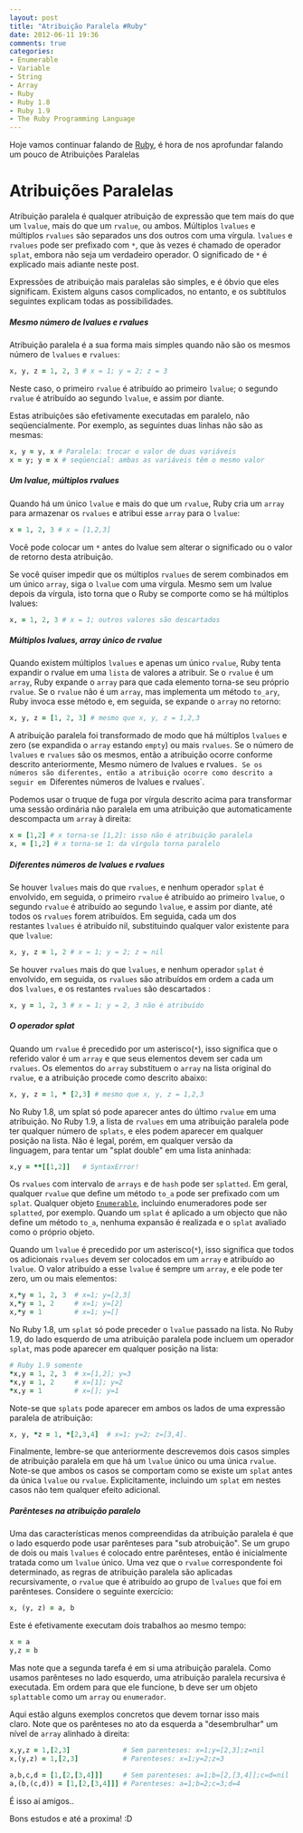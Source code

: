 ```yaml
---
layout: post
title: "Atribuição Paralela #Ruby"
date: 2012-06-11 19:36
comments: true
categories: 
- Enumerable
- Variable
- String
- Array
- Ruby
- Ruby 1.8
- Ruby 1.9
- The Ruby Programming Language
---
```


<p>Hoje vamos continuar falando de <a href="http://www.ruby-doc.org/core-1.9.2/">Ruby</a>, é hora de nos aprofundar falando um pouco de Atribuições Paralelas</p>

<h1>Atribuições Paralelas</h1>

Atribuição paralela é qualquer atribuição de expressão que tem mais do que um `lvalue`, mais do que um `rvalue`, ou ambos. Múltiplos `lvalues` e ​​múltiplos `rvalues` são separados uns dos outros com uma vírgula. `lvalues` e `rvalues` ​​pode ser prefixado com `*`, que às vezes é chamado de operador `splat`, embora não seja um verdadeiro operador. O significado de `*` é explicado mais adiante neste post.

Expressões de atribuição mais paralelas são simples, e é óbvio que eles significam. Existem alguns casos complicados, no entanto, e os subtitulos seguintes explicam todas as possibilidades.
<!--more-->

<h5>Mesmo número de lvalues ​​e rvalues</h5>

Atribuição paralela é a sua forma mais simples quando não são os mesmos número de `lvalues` ​​e `rvalues`:

``` ruby Atribuição de Mesmo número
x, y, z = 1, 2, 3 # x = 1; y = 2; z = 3
```

Neste caso, o primeiro `rvalue` é atribuído ao primeiro `lvalue`; o segundo `rvalue` é atribuído ao segundo `lvalue`, e assim por diante.

Estas atribuições são efetivamente executadas em paralelo, não seqüencialmente. Por exemplo, as seguintes duas linhas não são as mesmas:

``` ruby Atribuição
x, y = y, x # Paralela: trocar o valor de duas variáveis
x = y; y = x # seqüencial: ambas as variáveis ​​têm o mesmo valor
```

<h5>Um lvalue, ​​múltiplos rvalues</h5>

Quando há um único `lvalue` e mais do que um `rvalue`, Ruby cria um `array` para armazenar os `rvalues` ​​e atribui esse `array` para o `lvalue`:

``` ruby Um lvalue e Múltiplos rvalues
x = 1, 2, 3 # x = [1,2,3]
```

Você pode colocar um `*` antes do lvalue sem alterar o significado ou o valor de retorno desta atribuição.

Se você quiser impedir que os ​múltiplos `rvalues` de serem combinados em um único `array`, siga o `lvalue` com uma vírgula. Mesmo sem um lvalue depois da vírgula, isto torna que o Ruby se comporte como se há ​​múltiplos lvalues:

``` ruby Atribuições
x, = 1, 2, 3 # x = 1; outros valores são descartados
```

<h5>M​últiplos lvalues, array único de rvalue</h5>

Quando existem múltiplos `lvalues​` e apenas um único `rvalue`, Ruby tenta expandir o rvalue em uma `lista` de valores a atribuir. Se o `rvalue` é um `array`, Ruby expande o `array` para que cada elemento torna-se seu próprio `rvalue`. Se o `rvalue` não é um `array`, mas implementa um método `to_ary`, Ruby invoca esse método e, em seguida, se expande o `array` no retorno:

```ruby Atribuição
x, y, z = [1, 2, 3] # mesmo que x, y, z = 1,2,3
```

A atribuição paralela foi transformado de modo que há ​​múltiplos `lvalues` e zero (se expandida o `array` estando `empty`) ou mais `rvalues`. Se o número de `lvalues` ​​e `rvalues` ​​são os mesmos, então a atribuição ocorre conforme descrito anteriormente, Mesmo número de lvalues ​​e rvalues`. Se os números são diferentes, então a atribuição ocorre como descrito a seguir em `Diferentes números de lvalues ​​e rvalues`.

Podemos usar o truque de fuga por vírgula descrito acima para transformar uma sessão ordinária não paralela em uma atribuição que automaticamente descompacta um `array` à direita:

``` ruby Atribuição
x = [1,2] # x torna-se [1,2]: isso não é atribuição paralela
x, = [1,2] # x torna-se 1: da vírgula torna paralelo
```

<h5>Diferentes números de lvalues ​​e rvalues</h5>

Se houver `lvalues` mais do que ​​`rvalues`, e nenhum operador `splat` é envolvido, em seguida, o primeiro `rvalue` é atribuído ao primeiro `lvalue`, o segundo `rvalue` é atribuído ao segundo `lvalue`, e assim por diante, até todos os `rvalues` ​​forem atribuídos. Em seguida, cada um dos restantes `lvalues` ​​é atribuído nil, substituindo qualquer valor existente para que `lvalue`:

``` ruby Atribuição
x, y, z = 1, 2 # x = 1; y = 2; z = nil
```

Se houver `rvalues` mais do que ​`​lvalues`, e nenhum operador `splat` é envolvido, em seguida, os `rvalues` ​são atribuídos em ordem a cada um dos `lvalues`, e os restantes `rvalues` são descartados :

```ruby Atribuição
x, y = 1, 2, 3 # x = 1; y = 2, 3 não é atribuído
```

<h5>O operador splat</h5>

Quando um `rvalue` é precedido por um asterisco(`*`), isso significa que o referido valor é um `array` e que seus elementos devem ser cada um `rvalues`. Os elementos do `array` substituem o `array` na lista original do `rvalue`, e a atribuição procede como descrito abaixo:

``` ruby Atribuição
x, y, z = 1, * [2,3] # mesmo que x, y, z = 1,2,3
```

No Ruby 1.8, um splat só pode aparecer antes do último `rvalue` em uma atribuição. No Ruby 1.9, a lista de `rvalues` ​​em uma atribuição paralela pode ter qualquer número de `splats`, e eles podem aparecer em qualquer posição na lista. Não é legal, porém, em qualquer versão da linguagem, para tentar um "splat double" em uma lista aninhada:

```ruby Erro de Atribuição
x,y = **[[1,2]]   # SyntaxError!
```

Os `rvalues` com i​ntervalo de `arrays` e de `hash` pode ser `splatted`. Em geral, qualquer `rvalue` que define um método `to_a` pode ser prefixado com um `splat`. Qualquer objeto <a href="http://ruby-doc.org/core-1.9.3/Enumerable.html">`Enumerable`</a>, incluindo enumeradores pode ser `splatted`, por exemplo. Quando um `splat` é aplicado a um objecto que não define um método `to_a`, nenhuma expansão é realizada e o `splat` avaliado como o próprio objeto.

Quando um `lvalue` é precedido por um asterisco(`*`), isso significa que todos ​​os adicionais `rvalues` devem ser colocados em um `array` e atribuído ao `lvalue`. O valor atribuído a esse `lvalue` é sempre um `array`, e ele pode ter zero, um ou mais elementos:

``` ruby Atribuição
x,*y = 1, 2, 3  # x=1; y=[2,3]
x,*y = 1, 2     # x=1; y=[2]
x,*y = 1        # x=1; y=[]
```

No Ruby 1.8, um `splat` só pode preceder o `lvalue` passado na lista. No Ruby 1.9, do lado esquerdo de uma atribuição paralela pode incluem um operador `splat`, mas pode aparecer em qualquer posição na lista:

``` ruby Atribuição
# Ruby 1.9 somente
*x,y = 1, 2, 3  # x=[1,2]; y=3
*x,y = 1, 2     # x=[1]; y=2
*x,y = 1        # x=[]; y=1
```

Note-se que `splats` pode aparecer em ambos os lados de uma expressão paralela de atribuição:

```ruby Atribuição
x, y, *z = 1, *[2,3,4]  # x=1; y=2; z=[3,4].
```

Finalmente, lembre-se que anteriormente descrevemos dois casos simples de atribuição paralela em que há um `lvalue` único ou uma única `rvalue`. Note-se que ambos os casos se comportam como se existe um `splat` antes da única `lvalue` ou `rvalue`. Explicitamente, incluindo um `splat` em nestes casos não tem qualquer efeito adicional.


<h5>Parênteses na atribuição paralelo</h5>

Uma das características menos compreendidas da atribuição paralela é que o lado esquerdo pode usar parênteses para "sub atrobuição". Se um grupo de dois ou mais `lvalues` ​​é colocado entre parênteses, então é inicialmente tratada como um `lvalue` único. Uma vez que o `rvalue` correspondente foi determinado, as regras de atribuição paralela são aplicadas recursivamente, o `rvalue` que é atribuído ao grupo de `lvalues` ​​que foi em parênteses. Considere o seguinte exercício:

```ruby Atribuição
x, (y, z) = a, b
```

Este é efetivamente executam dois trabalhos ao mesmo tempo:

```ruby Atribuição
x = a
y,z = b
```

Mas note que a segunda tarefa é em si uma atribuição paralela. Como usamos parênteses no lado esquerdo, uma atribuição paralela recursiva é executada. Em ordem para que ele funcione, b deve ser um objeto `splattable` como um `array` ou `enumerador`.

Aqui estão alguns exemplos concretos que devem tornar isso mais claro. Note que os parênteses no ato da esquerda a "desembrulhar" um nível de `array` alinhado à direita:

```ruby Atribuição
x,y,z = 1,[2,3]             # Sem parenteses: x=1;y=[2,3];z=nil
x,(y,z) = 1,[2,3]           # Parenteses: x=1;y=2;z=3

a,b,c,d = [1,[2,[3,4]]]     # Sem parenteses: a=1;b=[2,[3,4]];c=d=nil
a,(b,(c,d)) = [1,[2,[3,4]]] # Parenteses: a=1;b=2;c=3;d=4
```


É isso aí amigos..

Bons estudos e até a proxima! :D